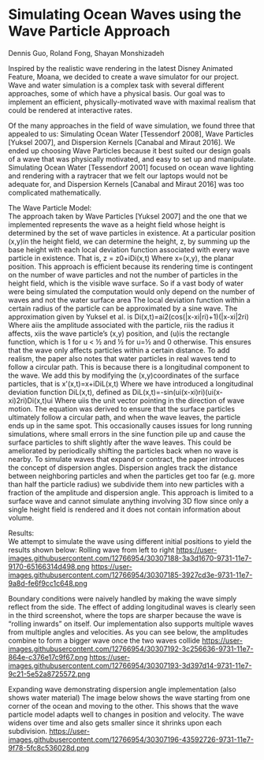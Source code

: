 # Simulating Ocean Waves using the Wave Particle Approach
Dennis Guo, Roland Fong, Shayan Monshizadeh

Inspired by the realistic wave rendering in the latest Disney Animated Feature, Moana, we decided to create a wave simulator for our project.  Wave and water simulation is a complex task with several different approaches, some of which have a physical basis. Our goal was to implement an efficient, physically-motivated wave with maximal realism that could be rendered at interactive rates.

Of the many approaches in the field of wave simulation, we found three that appealed to us: Simulating Ocean Water [Tessendorf 2008], Wave Particles [Yuksel 2007], and Dispersion Kernels [Canabal and Miraut 2016]. We ended up choosing Wave Particles because it best suited our design goals of a wave that was physically motivated, and easy to set up and manipulate. Simulating Ocean Water [Tessendorf 2001] focused on ocean wave lighting and rendering with a raytracer that we felt our laptops would not be adequate for, and Dispersion Kernels [Canabal and Miraut 2016] was too complicated mathematically.

The Wave Particle Model:  
The approach taken by Wave Particles [Yuksel 2007] and the one that we implemented represents the wave as a height field whose height is determined by the set of wave particles in existence.  At a particular position (x,y)in the height field, we can determine the height, z, by summing up the base height with each local deviation function associated with every wave particle in existence.  That is,
z = z0+iDi(x,t)
Where x=(x,y), the planar position.  This approach is efficient because its rendering time is contingent on the number of wave particles and not the number of particles in the height field, which is the visible wave surface. So if a vast body of water were being simulated the computation would only depend on the number of waves and not the water surface area
 The local deviation function within a certain radius of the particle can be approximated by a sine wave.  The approximation given by Yuksel et al. is
Di(x,t)=ai2(cos(|x-xi|ri)+1)(|x-xi|2ri)
Where aiis the amplitude associated with the particle, riis the radius it affects, xiis the wave particle’s (x,y) position, and (u)is the rectangle function, which is 1 for u < ½ and ½ for u=½ and 0 otherwise.  This ensures that the wave only affects particles within a certain distance.
To add realism, the paper also notes that water particles in real waves tend to follow a circular path.  This is because there is a longitudinal component to the wave.  We add this by modifying the (x,y)coordinates of the surface particles, that is
x'(x,t)=x+iDiL(x,t)
Where we have introduced a longitudinal deviation function DiL(x,t), defined as
DiL(x,t)=-sin(ui(x-xi)ri)(ui(x-xi)2ri)Di(x,t)ui
Where uiis the unit vector pointing in the direction of wave motion.  The equation was derived to ensure that the surface particles ultimately follow a circular path, and when the wave leaves, the particle ends up in the same spot.  This occasionally causes issues for long running simulations, where small errors in the sine function pile up and cause the surface particles to shift slightly after the wave leaves.  This could be ameliorated by periodically shifting the particles back when no wave is nearby.
To simulate waves that expand or contract, the paper introduces the concept of dispersion angles.  Dispersion angles track the distance between neighboring particles and when the particles get too far (e.g. more than half the particle radius) we subdivide them into new particles with a fraction of the amplitude and dispersion angle.
	This approach is limited to a surface wave and cannot simulate anything involving 3D flow since only a single height field is rendered and it does not contain information about volume.

Results:  
We attempt to simulate the wave using different initial positions to yield the results shown below:
Rolling wave from left to right
https://user-images.githubusercontent.com/12766954/30307188-3a3d1670-9731-11e7-9170-65166314d498.png
https://user-images.githubusercontent.com/12766954/30307185-3927cd3e-9731-11e7-9a8d-fe6f9cc1c648.png

Boundary conditions were naively handled by making the wave simply reflect from the side.  The effect of adding longitudinal waves is clearly seen in the third screenshot, where the tops are sharper because the wave is “rolling inwards” on itself.
Our implementation also supports multiple waves from multiple angles and velocities. As you can see below, the amplitudes combine to form a bigger wave once the two waves collide
https://user-images.githubusercontent.com/12766954/30307192-3c256636-9731-11e7-864e-c376e17c9f67.png
https://user-images.githubusercontent.com/12766954/30307193-3d397d14-9731-11e7-9c21-5e52a8725572.png

Expanding wave demonstrating dispersion angle implementation  (also shows water material)
The image below shows the wave starting from one corner of the ocean and moving to the other. This shows that the wave particle model adapts well to changes in position and velocity.
The wave widens over time and also gets smaller since it shrinks upon each subdivision.
https://user-images.githubusercontent.com/12766954/30307196-43592726-9731-11e7-9f78-5fc8c536028d.png
